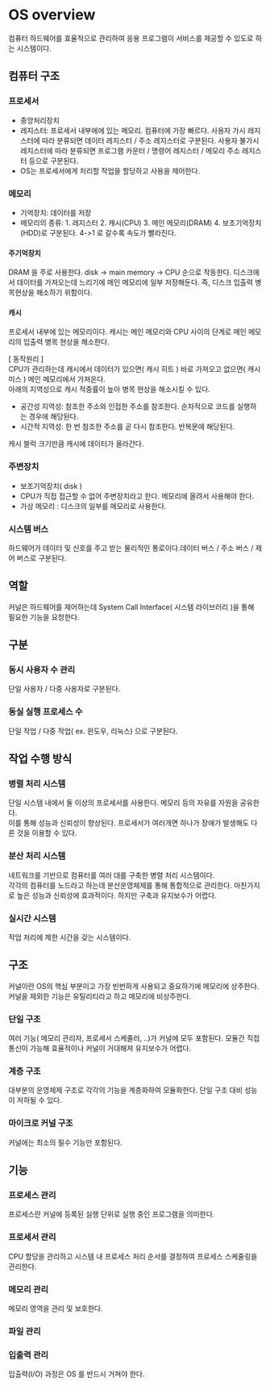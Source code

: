 # OS overview
컴퓨터 하드웨어를 효율적으로 관리하여 응용 프로그램이 서비스를 제공할 수 있도로 하는 시스템이다.

## 컴퓨터 구조
### 프로세서
- 중앙처리장치
- 레지스터: 프로세서 내부에에 있는 메모리. 컴퓨터에 가장 빠르다. 사용자 가시 레지스터에 따라 분류되면 데이터 레지스터 / 주소 레지스터로 구분된다. 사용자 불가시 레지스터에 따라 분류되면 프로그램 카운터 / 명령어 레지스터 / 메모리 주소 레지스터 등으로 구분된다. 
- OS는 프로세서에게 처리할 작업을 할당하고 사용을 제어한다. 

### 메모리
- 기억장치: 데이터를 저장
- 메모리의 종류: 1. 레지스터 2. 캐시(CPU) 3. 메인 메모리(DRAM) 4. 보조기억장치(HDD)로 구분된다. 4->1 로 갈수록 속도가 빨라진다.

#### 주기억장치
DRAM 을 주로 사용한다. disk -> main memory -> CPU 순으로 작동한다. 디스크에서 데이터를 가져오는데 느리기에 메인 메모리에 일부 저장해둔다. 즉, 디스크 입출력 병목현상을 해소하기 위함이다.
#### 캐시
프로세서 내부에 있는 메모리이다. 캐시는 메인 메모리와  CPU 사이의 단계로 메인 메모리의 입출력 병목 현상을 해소한다.

[ 동작원리 ]  
CPU가 관리하는데 캐시에서 데이터가 있으면( 캐시 히트 ) 바로 가져오고 없으면( 캐시 미스 ) 메인 메모리에서 가져온다.  
아래의 지역성으로 캐시 적중률이 높아 병목 현상을 해소시킬 수 있다.
- 공간성 지역성: 참조한 주소와 인접한 주소를 참조한다. 순차적으로 코드를 실행하는 경우에 해당돤다.
- 시간적 지역성: 한 번 참조한 주소를 곧 다시 참조한다. 반복문에 해당된다.

캐시 블럭 크기만큼 캐시에 데이터가 올라간다.


### 주변장치
- 보조기억장치( disk )
- CPU가 직접 접근할 수 없어 주변장치라고 한다. 메모리에 올려서 사용해야 한다.
- 가상 메모리 : 디스크의 일부를 메모리로 사용한다.

### 시스템 버스
하드웨어가 데이터 및 신호를 주고 받는 물리적인 통로이다.데이터 버스 / 주소 버스 / 제어 버스로 구분된다.

## 역할
커널은 하드웨어를 제어하는데  System Call Interface( 시스템 라이브러리 )을 통해 필요한 기능을 요청한다. 

## 구분
### 동시 사용자 수 관리
단일 사용자 / 다중 사용자로 구분된다.

### 동실 실행 프로세스 수
단일 작업 / 다중 작업( ex. 윈도우, 리눅스) 으로 구분된다.

## 작업 수행 방식
### 병렬 처리 시스템
단일 시스템 내에서 둘 이상의 프로세서를 사용한다. 메모리 등의 자유를 자원을 공유한다.  
이를 통해 성능과 신뢰성이 향상된다. 프로세서가 여러개면 하나가 장애가 발생해도 다른 것을 이용할 수 있다. 

### 분산 처리 시스템 
네트워크를 기반으로 컴퓨터를 여러 대를 구축한 병렬 처리 시스템이다.  
각각의 컴퓨터를 노드라고 하는데 분산운영체제를 통해 통합적으로 관리한다.
마찬가지로 높은 성능과 신뢰성에 효과적이다. 하지만 구축과 유지보수가 어렵다. 

### 실시간 시스템 
작업 처리에 제한 시간을 갖는 시스템이다. 

## 구조
커널이란 OS의 핵심 부분이고 가장 빈번하게 사용되고 중요하기에 메모리에 상주한다.
커널을 제외한 기능은 유틸리티라고 하고 메모리에 비상주한다. 

### 단일 구조
여러 기능( 메모리 관리자, 프로세서 스케줄러, ..)가 커널에 모두 포함된다. 모듈간 직접 통신이 가능해 효율적이나 커널이 거대해져 유지보수가 어렵다.

### 계층 구조
대부분의 운영체제 구조로 각각의 기능을 계층화하여 모듈화한다. 단일 구조 대비 성능이 저하될 수 있다.

### 마이크로 커널 구조
커널에는 최소의 필수 기능만 포함된다.

## 기능
### 프로세스 관리
프로세스란 커널에 등록된 실행 단위로 실행 중인 프로그램을 의미한다.  

### 프로세서 관리
CPU 할당을 관리하고 시스템 내 프로세스 처리 순서를 결정하여 프로세스 스케줄링을 관리한다.
 
### 메모리 관리
메모리 영역을 관리 및 보호한다.

### 파일 관리
### 입출력 관리
입출력(I/O) 과정은 OS 를 반드시 거쳐야 한다.

